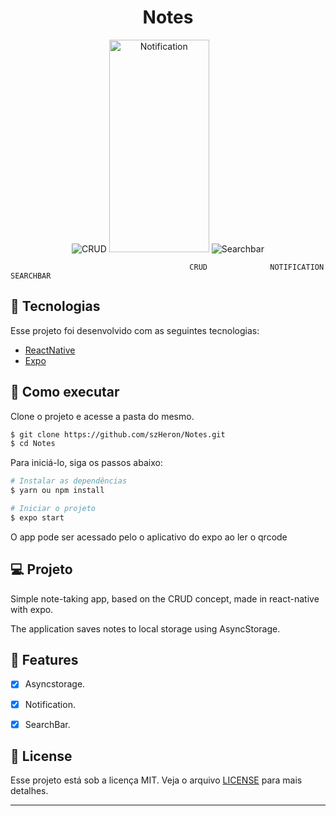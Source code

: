 <div align="center">
    <h1> Notes </h1>
</div>

<div align="center">
    <img src="https://i.ibb.co/gTFgtdK/create-read-update-e-delete.gif" alt="CRUD"/>
    <img width="160px" height="340px" src="https://i.ibb.co/jTJM8Hh/notificaation.gif" alt="Notification"/>
    <img src="https://i.ibb.co/x2KQmkM/searchbar.gif" alt="Searchbar"/>
</div>

                                            CRUD              NOTIFICATION            SEARCHBAR 

## 🧪 Tecnologias

Esse projeto foi desenvolvido com as seguintes tecnologias:
- [ReactNative](https://reactnative.dev/)
- [Expo](https://expo.dev/)

## 🚀 Como executar

Clone o projeto e acesse a pasta do mesmo.

```bash
$ git clone https://github.com/szHeron/Notes.git
$ cd Notes
```

Para iniciá-lo, siga os passos abaixo:
```bash
# Instalar as dependências
$ yarn ou npm install

# Iniciar o projeto
$ expo start
```
O app pode ser acessado pelo o aplicativo do expo ao ler o qrcode

## 💻 Projeto

Simple note-taking app, based on the CRUD concept, made in react-native with expo.

The application saves notes to local storage using AsyncStorage.

## 🌟 Features

- [x] Asyncstorage.

- [x] Notification.

- [x] SearchBar.

## 📝 License

Esse projeto está sob a licença MIT. Veja o arquivo [LICENSE](LICENSE.md) para mais detalhes.

---
